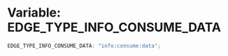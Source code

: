 # Variable: EDGE_TYPE_INFO_CONSUME_DATA

```ts
EDGE_TYPE_INFO_CONSUME_DATA: "info:consume:data";
```
